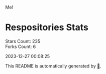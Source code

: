 Me!

# Respositories Stats
Stars Count: 235  
Forks Count: 6

2023-12-27 00:08:25  

This README is automatically generated by [🐰](https://github.com/rnitta/rnitta).
